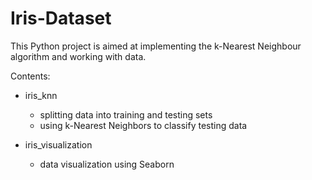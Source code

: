 # Iris-Dataset
This Python project is aimed at implementing the k-Nearest Neighbour algorithm and working with data.

Contents:
* iris_knn
  * splitting data into training and testing sets
  * using k-Nearest Neighbors to classify testing data
  
* iris_visualization
  * data visualization using Seaborn

